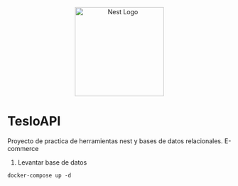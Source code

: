 <p align="center">
  <a href="http://nestjs.com/" target="blank"><img src="https://nestjs.com/img/logo-small.svg" width="200" alt="Nest Logo" /></a>
</p>

# TesloAPI

Proyecto de practica de herramientas nest y bases de datos relacionales.
E-commerce

1. Levantar base de datos
```
docker-compose up -d
```